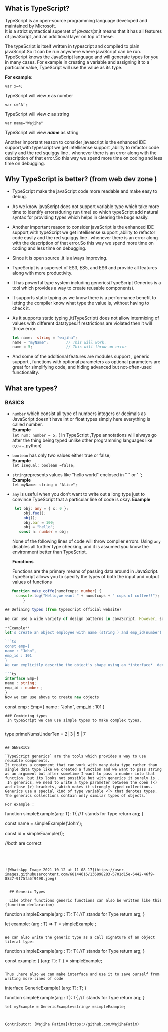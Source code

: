 ## What is TypeScript?
TypeScript is an open-source programming language developed and maintained by Microsoft.  
It is a strict syntactical superset of *javascript*,it means that it has all features of javaScript ,and an additional layer on top of these.  

The typeScript is itself written in typescript and compiled to plain javaScript.So it can be run anywhere where javaScript can be run.
TypeScript knows the JavaScript language and will generate types for you in many cases. For example in creating a variable and assigning it to a particular value, TypeScript will use the value as its type.
  
**For example:**   

`var x=4;`    

TypeScript will view ***x*** as number  
  
`var c='A';`
  
TypeScript will view ***c*** as string  

`var name="Wajiha"`  

TypeScript will view ***name*** as string

Another important reason to consider javascript is the enhanced IDE support,with typescript we get intellisense support ,ability to refactor code easily and the red squiggy line .
whenever there is an error along with the description of that error.So this way we spend more time on coding and less time on debugging.  
 ## Why TypeScript is better?  (from web dev zone )
- TypeScript make the javaScript code more readable and make easy to debug.
-  As we know  javaScript does not support variable type which take more time to identify errors(during run time) so which typeScript add natural syntax for providing types which helps in clearing the bugs easily.  
- Another important reason to consider javaScript is the enhanced IDE support,with typeScript we get intellisense support ,ability to refactor code easily and the red squiggy line .
whenever there is an error along with the description of that error.So this way we spend more time on coding and less time on debugging. 
- Since it is open source ,it is always improving.
- TypeScript is a superset of ES3, ES5, and ES6 and provide all features along with more productivity.
- It has powerful type system including generics(TypeScript Generics is a tool which provides a way to create reusable components).
- It supports static typing as we know there is a performance benefit to letting the compiler know what type the value is, without having to check it.
- As it supports static typing ,it(TypeScript) does not allow intermixing of values with different datatypes.If restrictions are violated then it will throw error.

  ```ts
  let name:  string = "wajiha";
  name = "myName";        // This will work.
  name = 5;               // This will throw an error
  ```
- And some of the additional features are modules support , generic support , functions with optional parameters as optional parameters are great for simplifying code, and hiding advanced but not-often-used functionality.

## What are types?

   ###   BASICS  
- `number` which consist all type of numbers integers or decimals as JavaScript doesn't have int or float types simply here everything is called number.  
**Example**  
      `let num: number = 5;`            ( In TypeScript ,Type annotations will always go after the thing being typed unlike other programming languages like c,c++,python)
      
- `boolean` has only two values either true or false;  
**Example**  
      ` let isequal: boolean =false; ` 
      
- `string`represents values like "hello world" enclosed in " "  or ' ';   
**Example**  
      `let myName: string = "Alice";`  
      
 - `any`  is useful when you don’t want to write out a long type just to convince TypeScript that a particular line of code is okay.
  **Example**
      ```ts
       let obj: any = { x: 0 };
           obj.foo();
           obj();
           obj.bar = 100;
           obj = "hello";
         const n: number = obj;
      ```
     None of the following lines of code will throw compiler errors. Using `any` disables all further type checking, and it is assumed  you know the environment better than TypeScript.
    
   **Functions**  
   
   Functions are the primary means of passing data around in JavaScript. TypeScript allows you to specify the types of both the input and output values of functions
   
  ``` ts
     function make_coffe(numofcups: number) {
       console.log("Hello,we want " + numofcups + " cups of coffee!!");
          }  

## Defining types (from typeScript official website)

We can use a wide variety of design patterns in JavaScript. However, some design patterns make it difficult for types to be inferred automatically (for example, patterns that use dynamic programming). To cover these cases, TypeScript supports an extension of the JavaScript language, which offers places for you to tell TypeScript what the types should be.

**Example**
let's create an object employee with name (string ) and emp_id(number)

```ts
const emp={
 name : "John",
 emp_id : 101
}
We can explicitly describe the object's shape using an *interface*  declaration

```ts
interface Emp={
name : string;
emp_id : number ;
}
Now we can use above to create new objects
```
const emp : Emp={
name : "John",
emp_id : 101
}
```
### Combining types
 In typeScript we can use simple types to make complex types.  
 
 ```
type primeNumsUnderTen = 2| 3 | 5 | 7 

```

## GENERICS

`TypeScript generics` are the tools which provides a way to use reusable components.
It creates a component that can work with many data type rather than single data type like we created a function and we want to pass string as an argument but after sometime I want to pass a number into that function  but its looks not possible but with generics it surely is .  
 In generics, we need to write a type parameter between the open (<) and close (>) brackets, which makes it strongly typed collections. Generics use a special kind of type variable <T> that denotes types. The generics collections contain only similar types of objects.
  
For example :
```
function simpleExample<T>(arg: T): T{              //T stands for Type
  return arg;
  }
  
  const name = simpleExample<string>('John');
  
  const id = simpleExample<number>(1);
  
  //both are correct
```




![WhatsApp Image 2021-10-12 at 11 08 17](https://user-images.githubusercontent.com/68144616/136898283-5701d15e-6442-46f9-8837-9f75fa5f9498.jpeg)
  
  
  ## Generic Types
  
  Like other functions generic functions can also be written like this (function declaration)
  ```
  function simpleExample<T>(arg : T): T{              //T stands for Type
  return arg;
  }
  
  let example: <T>(arg : T) => T = simpleExample ;
  
  ```
  
  We can also write the generic type as a call signature of an object literal type:
  
  ```
   function simpleExample<T>(arg : T): T{              //T stands for Type
  return arg;
  }
  
  const example: { <T>(arg: T): T } = simpleExample;
  
  ```
  
  Thus ,here also we can make interface and use it to save ourself from writing more lines of code
  
  ```
  interface GenericExample{
  <T>(arg: T): T;
  }
    
  function simpleExample<T>(arg : T): T{              //T stands for Type
  return arg;
  }
    
    let myExample = GenericExample<string> =simpleExample;
    
  
  ```

    
Contributor: [Wajiha Fatima](https://github.com/WajihaFatim)
